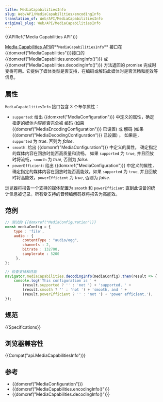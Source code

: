 ```yaml
---
title: MediaCapabilitiesInfo
slug: Web/API/MediaCapabilities/encodingInfo
translation_of: Web/API/MediaCapabilitiesInfo
original_slug: Web/API/MediaCapabilitiesInfo
---
```

{{APIRef("Media Capabilities API")}}

[Media Capabilities API](/en-US/docs/Web/API/Media_Capabilities_API)的**`MediaCapabilitiesInfo`** 接口在 {{domxref("MediaCapabilities")}}接口的 {{domxref("MediaCapabilities.encodingInfo()")}} 或 {{domxref("MediaCapabilities.decodingInfo()")}} 方法返回的 promise 完成时变得可用。它提供了媒体类型是否支持，在编码或解码此媒体时是否流畅和能效等信息。

## 属性

`MediaCapabilitiesInfo` 接口包含 3 个布尔属性：

- `supported`: 给出 {{domxref("MediaConfiguration")}} 中定义的属性，确定指定的媒体内容能否完全被 编码 (如果 {{domxref("MediaEncodingConfiguration")}} 已设置) 或 解码 (如果 {{domxref("MediaDecodingConfiguration")}} 已设置) 。 如果是，`supported` 为 _true_. 否则为 _false_.
- `smooth`: 给出 {{domxref("MediaConfiguration")}} 中定义的属性， 确定指定的媒体内容在回放时能否高质量和流畅。 如果 `supported` 为 `true`, 并且回放时将流畅，`smooth` 为 _true_, 否则为 _false._
- `powerEfficient`: 给出 {{domxref("MediaConfiguration")}} 中定义的属性，确定指定的媒体内容在回放时能否高能效。如果 `supported` 为 `true`, 并且回放时将高能效，`powerEfficient` 为 _true_, 否则为 _false._

浏览器将报告一个支持的媒体配置为 `smooth` 和 `powerEfficient` 直到此设备的统计信息被记录。所有受支持的音频编解码器将报告为高能效。

## 范例

```js
// 测试的 {{domxref("MediaConfiguration")}}
const mediaConfig = {
    type : 'file',
    audio : {
        contentType : "audio/ogg",
        channels : 2,
        bitrate : 132700,
        samplerate : 5200
     },
};

// 检查支持和性能
navigator.mediaCapabilities.decodingInfo(mediaConfig).then(result => { // result 包含媒体兼容信息
    console.log('This configuration is ' +
        (result.supported ? '' : 'not ') + 'supported, ' +             // 配置的媒体能否被用户代理解码？
        (result.smooth ? '' : 'not ') + 'smooth, and ' +               // 是否流畅？
        (result.powerEfficient ? '' : 'not ') + 'power efficient.').   // 是否高能效？
});
```

## 规范

{{Specifications}}

## 浏览器兼容性

{{Compat("api.MediaCapabilitiesInfo")}}

## 参考

- {{domxref("MediaConfiguration")}}
- {{domxref("MediaCapabilities.encodingInfo()")}}
- {{domxref("MediaCapabilities.decodingInfo()")}}

